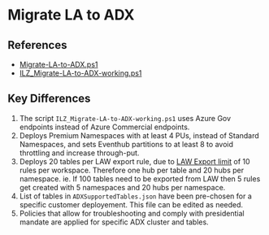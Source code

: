 # Migrate LA to ADX

## References
- [Migrate-LA-to-ADX.ps1](https://github.com/Azure/Azure-Sentinel/blob/master/Tools/AzureDataExplorer/Migrate-LA-to-ADX.ps1)
- [ILZ_Migrate-LA-to-ADX-working.ps1](ILZ_Migrate-LA-to-ADX-working.ps1)
  
## Key Differences

1. The script `ILZ_Migrate-LA-to-ADX-working.ps1` uses Azure Gov endpoints instead of Azure Commercial endpoints.
2. Deploys Premium Namespaces with at least 4 PUs, instead of Standard Namespaces, and sets Eventhub partitions to at least 8 to avoid throttling and increase through-put.
3. Deploys 20 tables per LAW export rule, due to [LAW Export limit](http://aka.ms/LADataExport#limitations) of 10 rules per workspace. Therefore one hub per table and 20 hubs per namespace. ie. If 100 tables need to be exported from LAW then 5 rules get created with 5 namespaces and 20 hubs per namespace. 
4. List of tables in `ADXSupportedTables.json` have been pre-chosen for a specific customer deployement. This file can be edited as needed.
5. Policies that allow for troubleshooting and comply with presidential mandate are applied for specific ADX cluster and tables.
